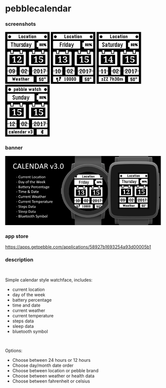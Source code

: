 # pebblecalendar
### screenshots

![basalt.png](/assets/basalt.png)
![basalt-health.png](/assets/basalt-health.png)
![basalt-sleep.png](/assets/basalt-sleep.png)
![basalt-sleep.png](/assets/basalt-bluetooth.png)

### banner

![banner.png](/assets/banner.png)

### app store

https://apps.getpebble.com/applications/58927b1693254a93d00005b1

### description
<br />

Simple calendar style watchface, includes:
 - current location
 - day of the week
 - battery percentage
 - time and date
 - current weather
 - current temperature
 - steps data
 - sleep data
 - bluetooth symbol
<br />

Options:
 - Choose between 24 hours or 12 hours
 - Choose day/month date order
 - Choose between location or pebble brand
 - Choose between weather or health data
 - Choose between fahrenheit or celsius
